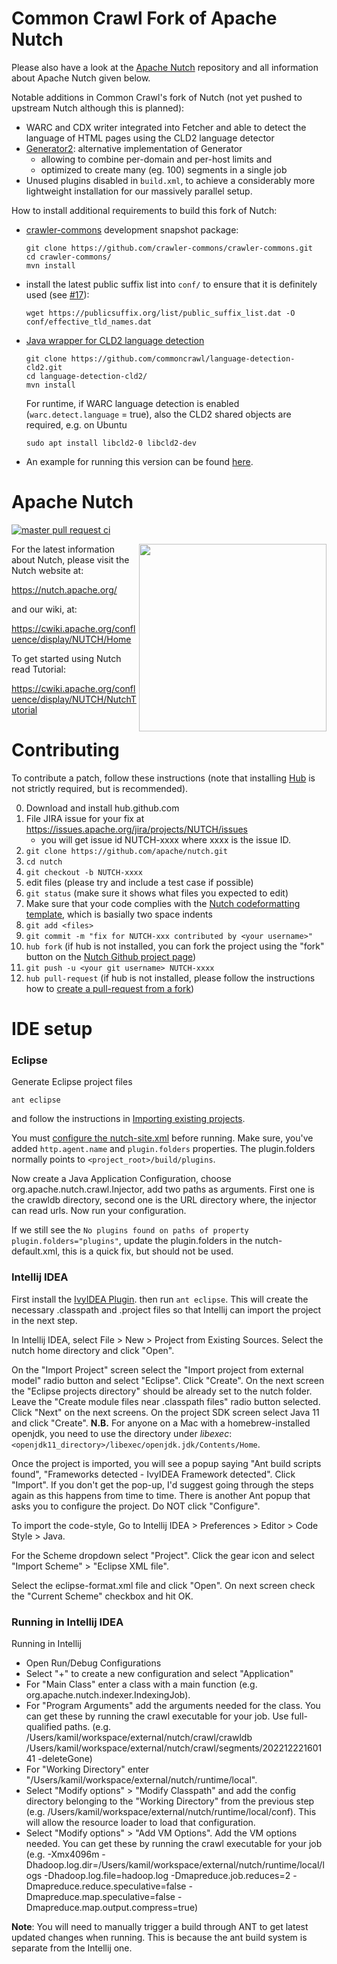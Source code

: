Common Crawl Fork of Apache Nutch
=================================

Please also have a look at the [Apache Nutch](https://github.com/apache/nutch) repository and all information about Apache Nutch given below.

Notable additions in Common Crawl's fork of Nutch (not yet pushed to upstream Nutch although this is planned):
- WARC and CDX writer integrated into Fetcher and able to detect the language of HTML pages using the CLD2 language detector
- [Generator2](src/java/org/apache/nutch/crawl/Generator2.java): alternative implementation of Generator
  - allowing to combine per-domain and per-host limits and
  - optimized to create many (eg. 100) segments in a single job
- Unused plugins disabled in `build.xml`, to achieve a considerably more lightweight installation for our massively parallel setup.

How to install additional requirements to build this fork of Nutch:
- [crawler-commons](/crawler-commons/crawler-commons) development snapshot package:
  ```
  git clone https://github.com/crawler-commons/crawler-commons.git
  cd crawler-commons/
  mvn install
  ```
- install the latest public suffix list into `conf/` to ensure that it is definitely used (see [#17](https://github.com/commoncrawl/nutch/issues/17)):
  ```
  wget https://publicsuffix.org/list/public_suffix_list.dat -O conf/effective_tld_names.dat
  ```
- [Java wrapper for CLD2 language detection](/commoncrawl/language-detection-cld2)
  ```
  git clone https://github.com/commoncrawl/language-detection-cld2.git
  cd language-detection-cld2/
  mvn install
  ```
  For runtime, if WARC language detection is enabled (`warc.detect.language` = true), also the CLD2 shared objects are required, e.g. on Ubuntu
  ```
  sudo apt install libcld2-0 libcld2-dev
  ```

- An example for running this version can be found [here](https://github.com/commoncrawl/cc-nutch-example).

Apache Nutch
============

[![master pull request ci](https://github.com/apache/nutch/actions/workflows/master-build.yml/badge.svg)](https://github.com/apache/nutch/actions/workflows/master-build.yml)

<img src="https://nutch.apache.org/assets/img/nutch_logo_tm.png" align="right" width="300" />

For the latest information about Nutch, please visit the Nutch website at:

   https://nutch.apache.org/

and our wiki, at:

   https://cwiki.apache.org/confluence/display/NUTCH/Home

To get started using Nutch read Tutorial:

   https://cwiki.apache.org/confluence/display/NUTCH/NutchTutorial

Contributing
============
To contribute a patch, follow these instructions (note that installing
[Hub](https://hub.github.com/) is not strictly required, but is recommended).

0. Download and install hub.github.com
1. File JIRA issue for your fix at https://issues.apache.org/jira/projects/NUTCH/issues
   - you will get issue id NUTCH-xxxx where xxxx is the issue ID.
2. `git clone https://github.com/apache/nutch.git`
3. `cd nutch`
4. `git checkout -b NUTCH-xxxx`
5. edit files (please try and include a test case if possible)
6. `git status` (make sure it shows what files you expected to edit)
7. Make sure that your code complies with the [Nutch codeformatting template](https://raw.githubusercontent.com/apache/nutch/master/eclipse-codeformat.xml), which is basially two space indents
8. `git add <files>`
9. `git commit -m "fix for NUTCH-xxx contributed by <your username>"`
10. `hub fork` (if hub is not installed, you can fork the project using the "fork" button on the [Nutch Github project page](https://github.com/apache/nutch))
11. `git push -u <your git username> NUTCH-xxxx`
12. `hub pull-request` (if hub is not installed, please follow the instructions how to [create a pull-request from a fork](https://docs.github.com/en/pull-requests/collaborating-with-pull-requests/proposing-changes-to-your-work-with-pull-requests/creating-a-pull-request-from-a-fork))


IDE setup
=========

### Eclipse

Generate Eclipse project files

```
ant eclipse
```

and follow the instructions in [Importing existing projects](https://help.eclipse.org/2019-06/topic/org.eclipse.platform.doc.user/tasks/tasks-importproject.htm).

You must [configure the nutch-site.xml](https://cwiki.apache.org/confluence/display/NUTCH/RunNutchInEclipse) before running. Make sure, you've added ```http.agent.name``` and ```plugin.folders``` properties. The plugin.folders normally points to ```<project_root>/build/plugins```.

Now create a Java Application Configuration, choose org.apache.nutch.crawl.Injector, add two paths as arguments. First one is the crawldb directory, second one is the URL directory where, the injector can read urls. Now run your configuration.

If we still see the ```No plugins found on paths of property plugin.folders="plugins"```, update the plugin.folders in the nutch-default.xml, this is a quick fix, but should not be used.


### Intellij IDEA

First install the [IvyIDEA Plugin](https://plugins.jetbrains.com/plugin/3612-ivyidea). then run ```ant eclipse```. This will create the necessary
.classpath and .project files so that Intellij can import the project in the next step.

In Intellij IDEA, select File > New > Project from Existing Sources. Select the nutch home directory and click "Open".

On the "Import Project" screen select the "Import project from external model" radio button and select "Eclipse".
Click "Create". On the next screen the "Eclipse projects directory" should be already set to the nutch folder.
Leave the "Create module files near .classpath files" radio button selected.
Click "Next" on the next screens. On the project SDK screen select Java 11 and click "Create".
**N.B.** For anyone on a Mac with a homebrew-installed openjdk, you need to use the directory under _libexec_: `<openjdk11_directory>/libexec/openjdk.jdk/Contents/Home`.

Once the project is imported, you will see a popup saying "Ant build scripts found", "Frameworks detected - IvyIDEA Framework detected". Click "Import".
If you don't get the pop-up, I'd suggest going through the steps again as this happens from time to time. There is another
Ant popup that asks you to configure the project. Do NOT click "Configure".

To import the code-style, Go to Intellij IDEA > Preferences > Editor > Code Style > Java.

For the Scheme dropdown select "Project". Click the gear icon and select "Import Scheme" > "Eclipse XML file".

Select the eclipse-format.xml file and click "Open". On next screen check the "Current Scheme" checkbox and hit OK.

### Running in Intellij IDEA

Running in Intellij

- Open Run/Debug Configurations
- Select "+" to create a new configuration and select "Application"
- For "Main Class" enter a class with a main function (e.g. org.apache.nutch.indexer.IndexingJob).
- For "Program Arguments" add the arguments needed for the class. You can get these by running the crawl executable for your job. Use full-qualified paths. (e.g. /Users/kamil/workspace/external/nutch/crawl/crawldb /Users/kamil/workspace/external/nutch/crawl/segments/20221222160141 -deleteGone)
- For "Working Directory" enter "/Users/kamil/workspace/external/nutch/runtime/local".
- Select "Modify options" > "Modify Classpath" and add the config directory belonging to the "Working Directory" from the previous step (e.g. /Users/kamil/workspace/external/nutch/runtime/local/conf). This will allow the resource loader to load that configuration.
- Select "Modify options" > "Add VM Options". Add the VM options needed. You can get these by running the crawl executable for your job (e.g. -Xmx4096m -Dhadoop.log.dir=/Users/kamil/workspace/external/nutch/runtime/local/logs -Dhadoop.log.file=hadoop.log -Dmapreduce.job.reduces=2 -Dmapreduce.reduce.speculative=false -Dmapreduce.map.speculative=false -Dmapreduce.map.output.compress=true)

**Note**: You will need to manually trigger a build through ANT to get latest updated changes when running. This is because the ant build system is separate from the Intellij one.
